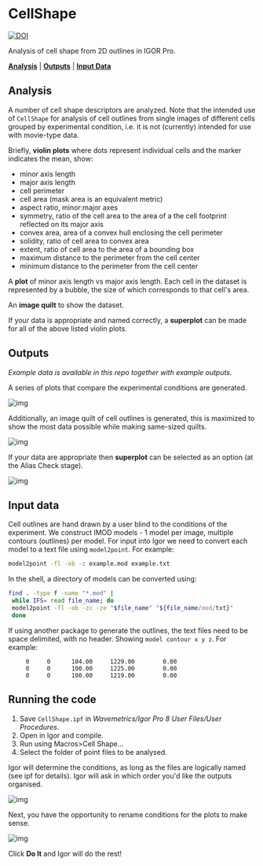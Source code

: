 # CellShape

[![DOI](https://zenodo.org/badge/202709292.svg)](https://zenodo.org/badge/latestdoi/202709292)

Analysis of cell shape from 2D outlines in IGOR Pro.

[**Analysis**](#analysis) | [**Outputs**](#outputs) | [**Input Data**](#input-data)

## Analysis

A number of cell shape descriptors are analyzed.
Note that the intended use of `CellShape` for analysis of cell outlines from single images of different cells grouped by experimental condition, i.e. it is not (currently) intended for use with movie-type data.

Briefly, **violin plots** where dots represent individual cells and the marker indicates the mean, show:

- minor axis length
- major axis length
- cell perimeter
- cell area (mask area is an equivalent metric)
- aspect ratio, minor:major axes
- symmetry, ratio of the cell area to the area of a the cell footprint reflected on its major axis
- convex area, area of a convex hull enclosing the cell perimeter
- solidity, ratio of cell area to convex area
- extent, ratio of cell area to the area of a bounding box
- maximum distance to the perimeter from the cell center
- minimum distance to the perimeter from the cell center

A **plot** of minor axis length vs major axis length.
Each cell in the dataset is represented by a bubble, the size of which corresponds to that cell's area.

An **image quilt** to show the dataset.

If your data is appropriate and named correctly, a **superplot** can be made for all of the above listed violin plots.

## Outputs

*Example data is available in this repo together with example outputs.*

A series of plots that compare the experimental conditions are generated.

![img](img/output1.png?raw=true "image")

Additionally, an image quilt of cell outlines is generated, this is maximized to show the most data possible while making same-sized quilts.

![img](img/output2.png?raw=true "image")

If your data are appropriate then **superplot** can be selected as an option (at the Alias Check stage).

![img](img/output3.png?raw=true "image")

## Input data

Cell outlines are hand drawn by a user blind to the conditions of the experiment.
We construct IMOD models - 1 model per image, multiple contours (outlines) per model.
For input into Igor we need to convert each model to a text file using `model2point`.
For example:

```bash
model2point -fl -ob -z example.mod example.txt
```

In the shell, a directory of models can be converted using:

```bash
find . -type f -name "*.mod" |
 while IFS= read file_name; do
 model2point -fl -ob -zc -ze "$file_name" "${file_name/mod/txt}"
 done
```

If using another package to generate the outlines, the text files need to be space delimited, with no header.
Showing `model contour x y z`.
For example:

```
     0     0      104.00     1229.00        0.00
     0     0      100.00     1225.00        0.00
     0     0      100.00     1219.00        0.00
```

## Running the code

1. Save `CellShape.ipf` in *Wavemetrics/Igor Pro 8 User Files/User Procedures*.
2. Open in Igor and compile.
3. Run using Macros>Cell Shape...
4. Select the folder of point files to be analysed.

Igor will determine the conditions, as long as the files are logically named (see ipf for details).
Igor will ask in which order you'd like the outputs organised.

![img](img/inOrder.png?raw=true "image")

Next, you have the opportunity to rename conditions for the plots to make sense.

![img](img/aliasCheck.png?raw=true "image")

Click **Do It** and Igor will do the rest!